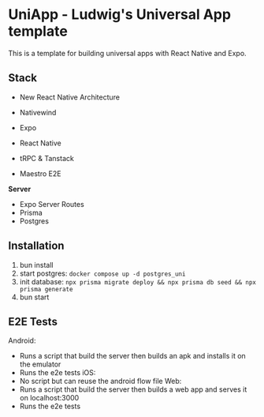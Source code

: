 # UniApp - Ludwig's Universal App template

This is a template for building universal apps with React Native and Expo.

## Stack

- New React Native Architecture
- Nativewind
- Expo
- React Native

- tRPC & Tanstack
- Maestro E2E

**Server**

- Expo Server Routes
- Prisma
- Postgres

## Installation

1. bun install
2. start postgres: `docker compose up -d postgres_uni `
3. init database: `npx prisma migrate deploy && npx prisma db seed && npx prisma generate`
4. bun start

## E2E Tests

Android:

- Runs a script that build the server then builds an apk and installs it on the emulator
- Runs the e2e tests
  iOS:
- No script but can reuse the android flow file
  Web:
- Runs a script that build the server then builds a web app and serves it on localhost:3000
- Runs the e2e tests
